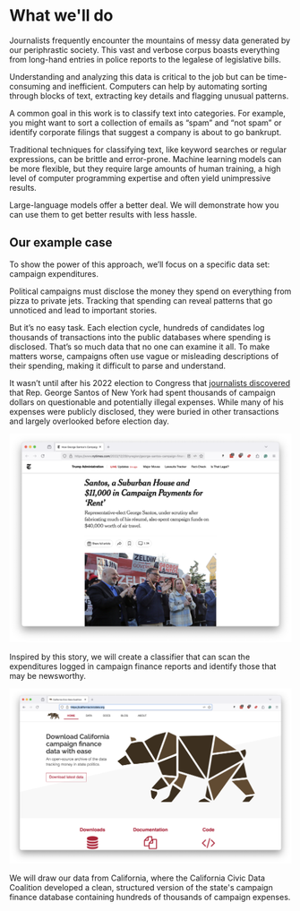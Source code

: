 # What we'll do

Journalists frequently encounter the mountains of messy data generated by our periphrastic society. This vast and verbose corpus boasts everything from long-hand entries in police reports to the legalese of legislative bills.

Understanding and analyzing this data is critical to the job but can be time-consuming and inefficient. Computers can help by automating sorting through blocks of text, extracting key details and flagging unusual patterns.

A common goal in this work is to classify text into categories. For example, you might want to sort a collection of emails as “spam” and “not spam” or identify corporate filings that suggest a company is about to go bankrupt.

Traditional techniques for classifying text, like keyword searches or regular expressions, can be brittle and error-prone. Machine learning models can be more flexible, but they require large amounts of human training, a high level of computer programming expertise and often yield unimpressive results.

Large-language models offer a better deal. We will demonstrate how you can use them to get better results with less hassle.

## Our example case

To show the power of this approach, we’ll focus on a specific data set: campaign expenditures.

Political campaigns must disclose the money they spend on everything from pizza to private jets. Tracking that spending can reveal patterns that go unnoticed and lead to important stories.

But it’s no easy task. Each election cycle, hundreds of candidates log thousands of transactions into the public databases where spending is disclosed. That’s so much data that no one can examine it all. To make matters worse, campaigns often use vague or misleading descriptions of their spending, making it difficult to parse and understand.

It wasn’t until after his 2022 election to Congress that [journalists discovered](https://www.nytimes.com/2022/12/29/nyregion/george-santos-campaign-finance.html) that Rep. George Santos of New York had spent thousands of campaign dollars on questionable and potentially illegal expenses. While many of his expenses were publicly disclosed, they were buried in other transactions and largely overlooked before election day.

[![Santos story](_static/santos.png)](https://www.nytimes.com/2022/12/29/nyregion/george-santos-campaign-finance.html)

Inspired by this story, we will create a classifier that can scan the expenditures logged in campaign finance reports and identify those that may be newsworthy.

[![CCDC](_static/ccdc.png)](https://californiacivicdata.org/)

We will draw our data from California, where the California Civic Data Coalition developed a clean, structured version of the state's campaign finance database containing hundreds of thousands of campaign expenses.